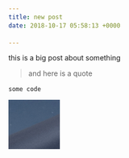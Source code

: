 ```yaml
---
title: new post
date: 2018-10-17 05:58:13 +0000

---
```

this is a big post about something

> and here is a quote

    some code

![](/img/screenshot2.png)